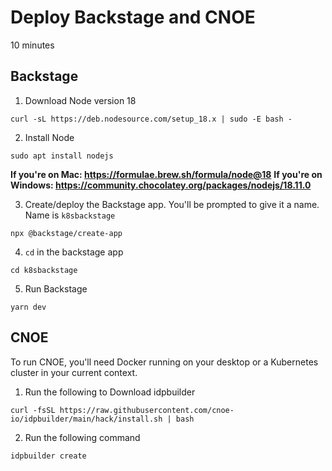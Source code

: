 # Deploy Backstage and CNOE

10 minutes

## Backstage

1. Download Node version 18
```
curl -sL https://deb.nodesource.com/setup_18.x | sudo -E bash -
```

2. Install Node
```
sudo apt install nodejs
```

**If you're on Mac: https://formulae.brew.sh/formula/node@18**
**If you're on Windows: https://community.chocolatey.org/packages/nodejs/18.11.0**

3. Create/deploy the Backstage app. You'll be prompted to give it a name. Name is `k8sbackstage`
```
npx @backstage/create-app
```

4. `cd` in the backstage app
```
cd k8sbackstage
```

5. Run Backstage
```
yarn dev
```

## CNOE

To run CNOE, you'll need Docker running on your desktop or a Kubernetes cluster in your current context.

1. Run the following to Download idpbuilder
```
curl -fsSL https://raw.githubusercontent.com/cnoe-io/idpbuilder/main/hack/install.sh | bash
```

2. Run the following command

```
idpbuilder create
```